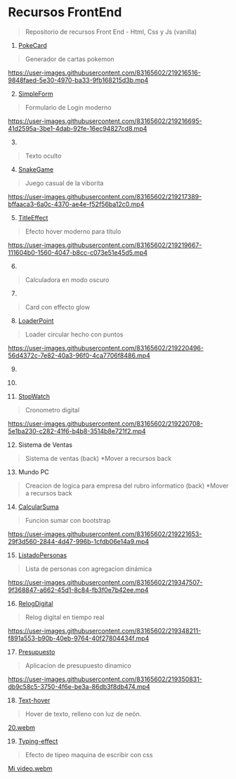# Recursos FrontEnd
>Repositorio de recursos Front End - Html, Css y Js (vanilla)

1. [PokeCard](https://mg-pokecard.netlify.app/) 
>Generador de cartas pokemon

https://user-images.githubusercontent.com/83165602/219216516-9848faed-5e30-4970-ba33-9fb168215d3b.mp4


2. [SimpleForm](https://mg-simpleform.netlify.app/)
>Formulario de Login moderno

https://user-images.githubusercontent.com/83165602/219216695-41d2595a-3be1-4dab-92fe-16ec94827cd8.mp4


3.
>Texto oculto

4. [SnakeGame](https://matiasgonzalez1.github.io/snake-game/)
>Juego casual de la viborita

https://user-images.githubusercontent.com/83165602/219217389-bffaaca3-6a0c-4370-ae4e-f52f56ba12c0.mp4

5. [TitleEffect](https://mg-title-effect.netlify.app/)
>Efecto hover moderno para título

https://user-images.githubusercontent.com/83165602/219219667-111604b0-1560-4047-b8cc-c073e51e45d5.mp4

6.
>Calculadora en modo oscuro

7.
> Card con effecto glow

8. [LoaderPoint](https://codepen.io/MatiasGonzalez1/pen/OJwwOdy)
>Loader circular hecho con puntos

https://user-images.githubusercontent.com/83165602/219220496-56d4372c-7e82-40a3-96f0-4ca7706f8486.mp4

9.
>

10.
>

11. [StopWatch](https://mg-stopwatch.netlify.app/)
>Cronometro digital


https://user-images.githubusercontent.com/83165602/219220708-5e1ba230-c282-41f6-b4b8-3514b8e721f2.mp4


12. Sistema de Ventas
> Sistema de ventas (back) *Mover a recursos back

13. Mundo PC
>Creacion de logica para empresa del rubro informatico (back) *Mover a recursos back

14. [CalcularSuma](https://mg-calcularsuma.netlify.app/)
>Funcion sumar con bootstrap

https://user-images.githubusercontent.com/83165602/219221653-29f3d560-2844-4d47-996b-1cfdb06e14a9.mp4


15. [ListadoPersonas](https://mg-listadopersonas.netlify.app/)
>Lista de personas con agregacion dinámica


https://user-images.githubusercontent.com/83165602/219347507-9f368847-a662-45d1-8c84-fb3f0e7b42ee.mp4


16. [RelogDigital](https://mg-relogdigital.netlify.app/)
>Relog digital en tiempo real



https://user-images.githubusercontent.com/83165602/219348211-f891a553-b90b-40eb-9764-40f27804434f.mp4



17. [Presupuesto](https://mg-presupuesto.netlify.app/)
>Aplicacion de presupuesto dinamico


https://user-images.githubusercontent.com/83165602/219350831-db9c58c5-3750-4f6e-be3a-86db3f8db474.mp4


18. [Text-hover](https://text-hover.netlify.app/)
>Hover de texto, relleno con luz de neón.

[20.webm](https://user-images.githubusercontent.com/83165602/219356855-2874822b-9025-4b26-82ba-fbfc7fd137b5.webm)


19. [Typing-effect](https://typping-effect.netlify.app/)
>Efecto de tipeo maquina de escribir con css


[Mi video.webm](https://user-images.githubusercontent.com/83165602/219357492-d286884a-02a4-40f8-8c65-b4c53c145bec.webm)
